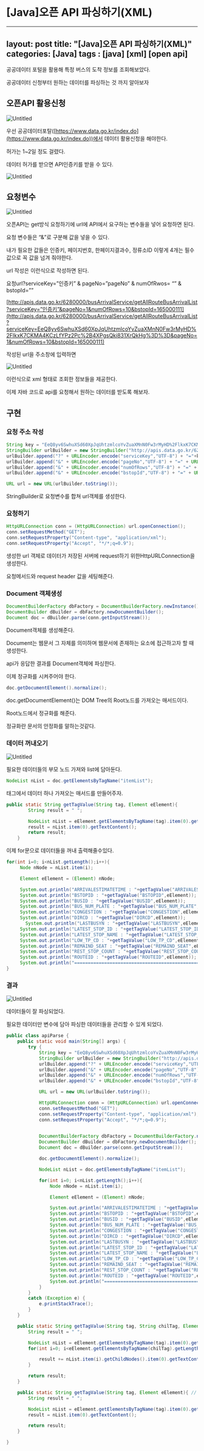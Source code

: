# [Java]오픈 API 파싱하기(XML)

--- 
layout: post 
title:  "[Java]오픈 API 파싱하기(XML)"
categories: [Java]
tags : [java] [xml] [open api] 
---

공공데이터 포털을 활용해 특정 버스의 도착 정보를 조회해보았다.

공공데이터 신청부터 원하는 데이터를 파싱하는 것 까지 알아보자

## 오픈API 활용신청

![Untitled](%5BJava%5D%E1%84%8B%E1%85%A9%E1%84%91%E1%85%B3%E1%86%AB%20API%20%E1%84%91%E1%85%A1%E1%84%89%E1%85%B5%E1%86%BC%E1%84%92%E1%85%A1%E1%84%80%E1%85%B5(XML)%20cdbb412f016d4288a536d1fb57da0944/Untitled.png)

우선 공공데이터포탈([https://www.data.go.kr/index.do](https://www.data.go.kr/index.do))에서 데이터 활용신청을 해야한다.

허가는 1~2일 정도 걸렸다.

데이터 허가를 받으면 API인증키를 받을 수 있다.

![Untitled](%5BJava%5D%E1%84%8B%E1%85%A9%E1%84%91%E1%85%B3%E1%86%AB%20API%20%E1%84%91%E1%85%A1%E1%84%89%E1%85%B5%E1%86%BC%E1%84%92%E1%85%A1%E1%84%80%E1%85%B5(XML)%20cdbb412f016d4288a536d1fb57da0944/Untitled%201.png)

## 요청변수

![Untitled](%5BJava%5D%E1%84%8B%E1%85%A9%E1%84%91%E1%85%B3%E1%86%AB%20API%20%E1%84%91%E1%85%A1%E1%84%89%E1%85%B5%E1%86%BC%E1%84%92%E1%85%A1%E1%84%80%E1%85%B5(XML)%20cdbb412f016d4288a536d1fb57da0944/Untitled%202.png)

오픈API는 get방식 요청하기에  url에  API에서 요구하는 변수들을 넣어 요청하면 된다.

요청 변수들은 “&”로 구분해 값을 넣을 수 있다.

내가 필요한 값들은 인증키, 페이지번호, 한페이지결과수, 정류소ID 이렇게 4개는 필수 값으로 꼭 값을 넘겨 줘야한다.

url 작성은 이런식으로 작성하면 된다.

요청url?serviceKey=”인증키” & pageNo=”pageNo” & numOfRwos= “” & bstopId=””

[http://apis.data.go.kr/6280000/busArrivalService/getAllRouteBusArrivalList?serviceKey=”인증키”&pageNo=1&numOfRows=10&bstopId=165000111](http://apis.data.go.kr/6280000/busArrivalService/getAllRouteBusArrivalList?serviceKey=EeQ8yv6SwhuXSd60XpJqUhtzmlcoYvZuaXMnN0Fw3rMyHD%2FlkxK7CKMA4KCzLfYPz2Pc%2B4XPgsQki831XrQkHg%3D%3D&pageNo=1&numOfRows=10&bstopId=165000111)

작성된 url을 주소창에 입력하면 

![Untitled](%5BJava%5D%E1%84%8B%E1%85%A9%E1%84%91%E1%85%B3%E1%86%AB%20API%20%E1%84%91%E1%85%A1%E1%84%89%E1%85%B5%E1%86%BC%E1%84%92%E1%85%A1%E1%84%80%E1%85%B5(XML)%20cdbb412f016d4288a536d1fb57da0944/Untitled%203.png)

이런식으로 xml 형태로 조회한 정보들을 제공한다.

이제 자바 코드로 api를 요청해서 원하는 데이터를 받도록 해보자.

## 구현

### 요청 주소 작성

```java
String key = "EeQ8yv6SwhuXSd60XpJqUhtzmlcoYvZuaXMnN0Fw3rMyHD%2FlkxK7CKMA4KCzLfYPz2Pc%2B4XPgsQki831XrQkHg%3D%3D"; /*인증키*/
StringBuilder urlBuilder = new StringBuilder("http://apis.data.go.kr/6280000/busArrivalService/getAllRouteBusArrivalList"); /*URL*/
urlBuilder.append("?" + URLEncoder.encode("serviceKey","UTF-8") + "="+key); /*Service Key*/
urlBuilder.append("&" + URLEncoder.encode("pageNo","UTF-8") + "=" + URLEncoder.encode("1", "UTF-8")); /*페이지번호*/
urlBuilder.append("&" + URLEncoder.encode("numOfRows","UTF-8") + "=" + URLEncoder.encode("10", "UTF-8")); /*한 페이지 결과 수*/
urlBuilder.append("&" + URLEncoder.encode("bstopId","UTF-8") + "=" + URLEncoder.encode("165000111", "UTF-8")); /*정류소 고유번호*/

URL url = new URL(urlBuilder.toString());
```

StringBuilder로 요청변수를 합쳐 url객체를 생성한다.

### 요청하기

```java
HttpURLConnection conn = (HttpURLConnection) url.openConnection();
conn.setRequestMethod("GET");
conn.setRequestProperty("Content-type", "application/xml");
conn.setRequestProperty("Accept", "*/*;q=0.9");
```

생성한 url 객체로 데이터가 저장된 서버에 request하기 위한HttpURLConnection을 생성한다.

요청메서드와 request header 값을 세팅해준다.

### Document 객체생성

```java
DocumentBuilderFactory dbFactory = DocumentBuilderFactory.newInstance();
DocumentBuilder dBuilder = dbFactory.newDocumentBuilder();
Document doc = dBuilder.parse(conn.getInputStream());
```

Document객체를 생성해준다.

Document는 웹문서 그 자체를 의미하며 웹문서에 존재하는 요소에 접근하고자 할 때 생성한다. 

api가 응답한 결과를 Document객체에 파싱한다.

이제 정규화를 시켜주어야 한다.

```java
doc.getDocumentElement().normalize();
```

doc.getDocumentElement()는 DOM Tree의 Root노드를 가져오는 매서드이다.

Root노드에서 정규화를 해준다.

정규화란 문서의 안정화를 말하는것같다.

### 데이터 꺼내오기

![Untitled](%5BJava%5D%E1%84%8B%E1%85%A9%E1%84%91%E1%85%B3%E1%86%AB%20API%20%E1%84%91%E1%85%A1%E1%84%89%E1%85%B5%E1%86%BC%E1%84%92%E1%85%A1%E1%84%80%E1%85%B5(XML)%20cdbb412f016d4288a536d1fb57da0944/Untitled%204.png)

필요한 데이터들의 부모 노드 가져와 list에 담아둔다.

```java
NodeList nList = doc.getElementsByTagName("itemList");
```

태그에서 데이터 하나 가져오는 매서드를 만들어주자.

```java
public static String getTagValue(String tag, Element eElement){
        String result = " ";

        NodeList nList = eElement.getElementsByTagName(tag).item(0).getChildNodes();
        result = nList.item(0).getTextContent();
        return result;
    }
```

이제 for문으로 데이터들을 꺼내 출력해줄수있다.

```java
for(int i=0; i<nList.getLength();i++){
     Node nNode = nList.item(i);

     Element eElement = (Element) nNode;

     System.out.println("ARRIVALESTIMATETIME : "+getTagValue("ARRIVALESTIMATETIME",eElement));
     System.out.println("BSTOPID : "+getTagValue("BSTOPID",eElement));
     System.out.println("BUSID : "+getTagValue("BUSID",eElement));
     System.out.println("BUS_NUM_PLATE : "+getTagValue("BUS_NUM_PLATE",eElement));
     System.out.println("CONGESTION : "+getTagValue("CONGESTION",eElement));
     System.out.println("DIRCD : "+getTagValue("DIRCD",eElement));
	   System.out.println("LASTBUSYN : "+getTagValue("LASTBUSYN",eElement));
     System.out.println("LATEST_STOP_ID : "+getTagValue("LATEST_STOP_ID",eElement));
     System.out.println("LATEST_STOP_NAME : "+getTagValue("LATEST_STOP_NAME",eElement));
     System.out.println("LOW_TP_CD : "+getTagValue("LOW_TP_CD",eElement));
     System.out.println("REMAIND_SEAT : "+getTagValue("REMAIND_SEAT",eElement));
     System.out.println("REST_STOP_COUNT : "+getTagValue("REST_STOP_COUNT",eElement));
     System.out.println("ROUTEID : "+getTagValue("ROUTEID",eElement));
     System.out.println("==============================================");
}
```

### 결과

![Untitled](%5BJava%5D%E1%84%8B%E1%85%A9%E1%84%91%E1%85%B3%E1%86%AB%20API%20%E1%84%91%E1%85%A1%E1%84%89%E1%85%B5%E1%86%BC%E1%84%92%E1%85%A1%E1%84%80%E1%85%B5(XML)%20cdbb412f016d4288a536d1fb57da0944/Untitled%205.png)

데이터들이 잘 파싱되었다. 

필요한 데이터만 변수에 담아 파싱한 데이터들을 관리할 수 있게 되었다.

```java
public class apiParse {
    public static void main(String[] args) {
        try {
            String key = "EeQ8yv6SwhuXSd60XpJqUhtzmlcoYvZuaXMnN0Fw3rMyHD%2FlkxK7CKMA4KCzLfYPz2Pc%2B4XPgsQki831XrQkHg%3D%3D"; /*인증키*/
            StringBuilder urlBuilder = new StringBuilder("http://apis.data.go.kr/6280000/busArrivalService/getAllRouteBusArrivalList"); /*URL*/
            urlBuilder.append("?" + URLEncoder.encode("serviceKey","UTF-8") + "="+key); /*Service Key*/
            urlBuilder.append("&" + URLEncoder.encode("pageNo","UTF-8") + "=" + URLEncoder.encode("1", "UTF-8")); /*페이지번호*/
            urlBuilder.append("&" + URLEncoder.encode("numOfRows","UTF-8") + "=" + URLEncoder.encode("10", "UTF-8")); /*한 페이지 결과 수*/
            urlBuilder.append("&" + URLEncoder.encode("bstopId","UTF-8") + "=" + URLEncoder.encode("165000111", "UTF-8")); /*정류소 고유번호*/

            URL url = new URL(urlBuilder.toString());

            HttpURLConnection conn = (HttpURLConnection) url.openConnection();
            conn.setRequestMethod("GET");
            conn.setRequestProperty("Content-type", "application/xml");
            conn.setRequestProperty("Accept", "*/*;q=0.9");
            

            DocumentBuilderFactory dbFactory = DocumentBuilderFactory.newInstance();
            DocumentBuilder dBuilder = dbFactory.newDocumentBuilder();
            Document doc = dBuilder.parse(conn.getInputStream());

            doc.getDocumentElement().normalize();

            NodeList nList = doc.getElementsByTagName("itemList");

            for(int i=0; i<nList.getLength();i++){
                Node nNode = nList.item(i);

                Element eElement = (Element) nNode;

                System.out.println("ARRIVALESTIMATETIME : "+getTagValue("ARRIVALESTIMATETIME",eElement));
                System.out.println("BSTOPID : "+getTagValue("BSTOPID",eElement));
                System.out.println("BUSID : "+getTagValue("BUSID",eElement));
                System.out.println("BUS_NUM_PLATE : "+getTagValue("BUS_NUM_PLATE",eElement));
                System.out.println("CONGESTION : "+getTagValue("CONGESTION",eElement));
                System.out.println("DIRCD : "+getTagValue("DIRCD",eElement));
                System.out.println("LASTBUSYN : "+getTagValue("LASTBUSYN",eElement));
                System.out.println("LATEST_STOP_ID : "+getTagValue("LATEST_STOP_ID",eElement));
                System.out.println("LATEST_STOP_NAME : "+getTagValue("LATEST_STOP_NAME",eElement));
                System.out.println("LOW_TP_CD : "+getTagValue("LOW_TP_CD",eElement));
                System.out.println("REMAIND_SEAT : "+getTagValue("REMAIND_SEAT",eElement));
                System.out.println("REST_STOP_COUNT : "+getTagValue("REST_STOP_COUNT",eElement));
                System.out.println("ROUTEID : "+getTagValue("ROUTEID",eElement));
                System.out.println("==============================================");
            }
        }
        catch (Exception e) {
            e.printStackTrace();
        }
    }

    public static String getTagValue(String tag, String chilTag, Element eElement){ // 하나의 태그에 값이 여러개일 경우 데이터들을 가져오는 메서드
        String result = " ";

        NodeList nList = eElement.getElementsByTagName(tag).item(0).getChildNodes();
        for(int i=0; i<eElement.getElementsByTagName(chilTag).getLength(); i++){

            result += nList.item(i).getChildNodes().item(0).getTextContent()+" ";
        }

        return result;
    }

    public static String getTagValue(String tag, Element eElement){ // 하나의 태그에 한개의 값을 가져오는 메서드
        String result = " ";

        NodeList nList = eElement.getElementsByTagName(tag).item(0).getChildNodes();
        result = nList.item(0).getTextContent();

        return result;
    }

}
```
